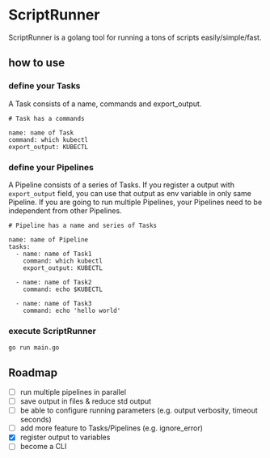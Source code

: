 # ScriptRunner
ScriptRunner is a golang tool for running a tons of scripts easily/simple/fast.

## how to use
### define your Tasks

A Task consists of a name, commands and export_output.

```sample Task
# Task has a commands

name: name of Task
command: which kubectl
export_output: KUBECTL
```

### define your Pipelines

A Pipeline consists of a series of Tasks.
If you register a output with `export_output` field, you can use that output as env variable in only same Pipeline.
If you are going to run multiple Pipelines, your Pipelines need to be independent from other Pipelines.
<!-- so that ScriptRunner can run multiple Pipelines in parallel -->

```sample Pipeline
# Pipeline has a name and series of Tasks

name: name of Pipeline
tasks:
  - name: name of Task1
    command: which kubectl
    export_output: KUBECTL

  - name: name of Task2
    command: echo $KUBECTL

  - name: name of Task3
    command: echo 'hello world'
```

### execute ScriptRunner
```
go run main.go
```

## Roadmap
- [ ] run multiple pipelines in parallel
- [ ] save output in files & reduce std output
- [ ] be able to configure running parameters (e.g. output verbosity, timeout seconds)
- [ ] add more feature to Tasks/Pipelines (e.g. ignore_error)
- [x] register output to variables
- [ ] become a CLI
